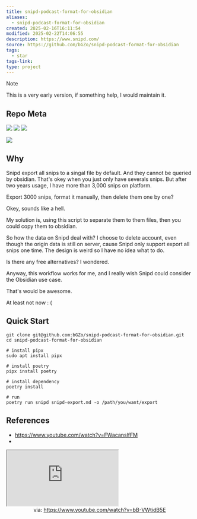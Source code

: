 ```yaml
---
title: snipd-podcast-format-for-obsidian
aliases:
  - snipd-podcast-format-for-obsidian
created: 2025-02-16T16:11:54
modified: 2025-02-22T14:06:55
description: https://www.snipd.com/
source: https://github.com/bGZo/snipd-podcast-format-for-obsidian
tags:
  - star
tags-link: 
type: project
---
```


> [!NOTE]
> This is a very early version, if something help, I would maintain it.

## Repo Meta

![](https://img.shields.io/github/stars/bGZo/snipd-podcast-format-for-obsidian?style=for-the-badge&label=stars) ![](https://img.shields.io/github/repo-size/bGZo/snipd-podcast-format-for-obsidian?style=for-the-badge&label=size) ![](https://img.shields.io/github/created-at/bGZo/snipd-podcast-format-for-obsidian?style=for-the-badge&label=since)

[![](https://github-readme-stats.vercel.app/api/pin/?username=bGZo&repo=snipd-podcast-format-for-obsidian&bg_color=00000000)](https://github.com/bGZo/snipd-podcast-format-for-obsidian/)
## Why

Snipd export all snips to a singal file by default. And they cannot be queried by obsidian. That's okey when you just only have severals snips. But after two years usage, I have more than 3,000 snips on platform.

Export 3000 snips, format it manually, then delete them one by one?

Okey, sounds like a hell.

My solution is, using this script to separate them to them files, then you could copy them to obsidian.

So how the data on Snipd deal with? I choose to delete account, even though the origin data is still on server, cause Snipd only support export all snips one time. The design is weird so I have no idea what to do.

Is there any free alternatives? I wondered.

Anyway, this workflow works for me, and I really wish Snipd could consider the Obsidian use case.

That's would be awesome.

At least not now : (

## Quick Start

```shell
git clone git@github.com:bGZo/snipd-podcast-format-for-obsidian.git
cd snipd-podcast-format-for-obsidian

# install pipx
sudo apt install pipx

# install poetry
pipx install poetry

# install dependency
poetry install 

# run
poetry run snipd snipd-export.md -o /path/you/want/export
```


## References

- https://www.youtube.com/watch?v=FWacanslfFM
- 

<iframe src="https://www.youtube.com/embed/bB-VWtidB5E" allow="accelerometer; autoplay; clipboard-write; encrypted-media; gyroscope; picture-in-picture; web-share" referrerpolicy="strict-origin-when-cross-origin" allowfullscreen></iframe>
<center>via: <a href='https://www.youtube.com/watch?v=bB-VWtidB5E' target='_blank' class='external-link'>https://www.youtube.com/watch?v=bB-VWtidB5E</a></center>

